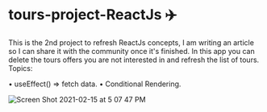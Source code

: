 # tours-project-ReactJs ✈️

This is the 2nd project to refresh ReactJs concepts, I am writing an article so I can share it with the community once it's finished.
In this app you can delete the tours offers you are not interested in and refresh the list of tours.
Topics: 

• useEffect() => fetch data.
•  Conditional Rendering.

![Screen Shot 2021-02-15 at 5 07 47 PM](https://user-images.githubusercontent.com/60779542/107950856-ce3d8e80-6fb0-11eb-9754-36654a8bdee4.png)

